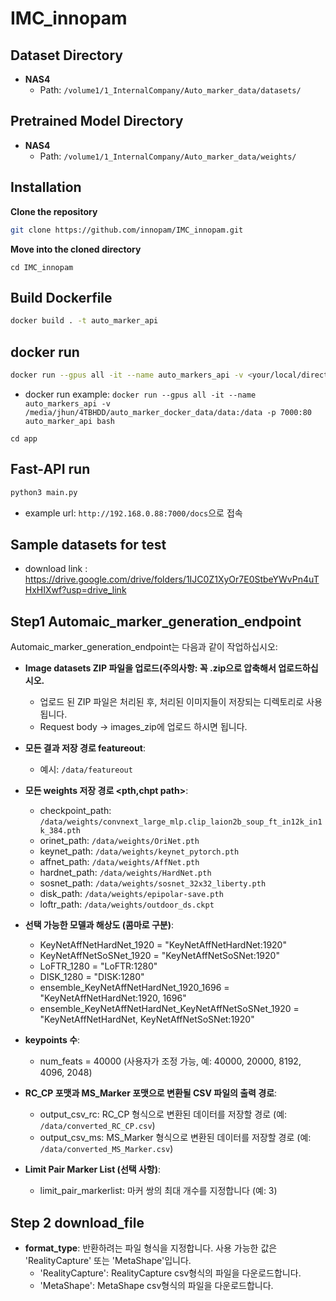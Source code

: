 # IMC_innopam

## Dataset Directory

- **NAS4**
  - Path: `/volume1/1_InternalCompany/Auto_marker_data/datasets/`

## Pretrained Model Directory

- **NAS4**
  - Path: `/volume1/1_InternalCompany/Auto_marker_data/weights/`

## Installation

**Clone the repository**
```bash
git clone https://github.com/innopam/IMC_innopam.git
```
**Move into the cloned directory**
```
cd IMC_innopam
```
## Build Dockerfile

```bash
docker build . -t auto_marker_api
```
## docker run
```bash
docker run --gpus all -it --name auto_markers_api -v <your/local/directory/data>:/data -p 7000:80 auto_marker_api bash
```
- docker run example: `docker run --gpus all -it --name auto_markers_api -v /media/jhun/4TBHDD/auto_marker_docker_data/data:/data -p 7000:80 auto_marker_api bash`

```
cd app
```
## Fast-API run
```bash
python3 main.py
```
- example url: `http://192.168.0.88:7000/docs`으로 접속

## Sample datasets for test
- download link : https://drive.google.com/drive/folders/1IJC0Z1XyOr7E0StbeYWvPn4uTHxHIXwf?usp=drive_link
## Step1 Automaic_marker_generation_endpoint

Automaic_marker_generation_endpoint는 다음과 같이 작업하십시오:

- **Image datasets ZIP 파일을 업로드(주의사항: 꼭 .zip으로 압축해서 업로드하십시오.**
    - 업로드 된 ZIP 파일은 처리된 후, 처리된 이미지들이 저장되는 디렉토리로 사용됩니다.
    -  Request body -> images_zip에 업로드 하시면 됩니다.

- **모든 결과 저장 경로 featureout**:
    - 예시: `/data/featureout`

- **모든 weights 저장 경로 <pth,chpt path>**:
    - checkpoint_path: `/data/weights/convnext_large_mlp.clip_laion2b_soup_ft_in12k_in1k_384.pth`
    - orinet_path: `/data/weights/OriNet.pth`
    - keynet_path: `/data/weights/keynet_pytorch.pth`
    - affnet_path: `/data/weights/AffNet.pth`
    - hardnet_path: `/data/weights/HardNet.pth`
    - sosnet_path: `/data/weights/sosnet_32x32_liberty.pth`
    - disk_path: `/data/weights/epipolar-save.pth`
    - loftr_path: `/data/weights/outdoor_ds.ckpt`

- **선택 가능한 모델과 해상도 (콤마로 구분)**:
    - KeyNetAffNetHardNet_1920 = "KeyNetAffNetHardNet:1920"
    - KeyNetAffNetSoSNet_1920 = "KeyNetAffNetSoSNet:1920"
    - LoFTR_1280 = "LoFTR:1280"
    - DISK_1280 = "DISK:1280"
    - ensemble_KeyNetAffNetHardNet_1920_1696 = "KeyNetAffNetHardNet:1920, 1696"
    - ensemble_KeyNetAffNetHardNet_KeyNetAffNetSoSNet_1920 = "KeyNetAffNetHardNet, KeyNetAffNetSoSNet:1920"

- **keypoints 수**:
    - num_feats = 40000 (사용자가 조정 가능, 예: 40000, 20000, 8192, 4096, 2048)
    
- **RC_CP 포맷과 MS_Marker 포맷으로 변환될 CSV 파일의 출력 경로**:
    - output_csv_rc: RC_CP 형식으로 변환된 데이터를 저장할 경로 (예: `/data/converted_RC_CP.csv`)
    - output_csv_ms: MS_Marker 형식으로 변환된 데이터를 저장할 경로 (예: `/data/converted_MS_Marker.csv`)

- **Limit Pair Marker List (선택 사항)**:
    - limit_pair_markerlist: 마커 쌍의 최대 개수를 지정합니다 (예: 3)


## Step 2 download_file

- **format_type**: 반환하려는 파일 형식을 지정합니다. 사용 가능한 값은 'RealityCapture' 또는 'MetaShape'입니다.
    - 'RealityCapture': RealityCapture csv형식의 파일을 다운로드합니다.
    - 'MetaShape': MetaShape csv형식의 파일을 다운로드합니다.


